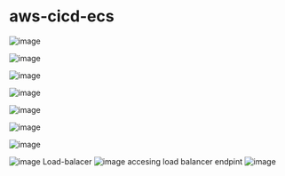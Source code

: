 # aws-cicd-ecs

![image](https://user-images.githubusercontent.com/76225409/211180296-4a4745e3-dc5f-4e97-9b29-1531e9601e89.png)

![image](https://user-images.githubusercontent.com/76225409/211180309-fb7a96b0-377d-4c67-9cd7-53b67d2c2bd2.png)

![image](https://user-images.githubusercontent.com/76225409/211180350-90a0b8a3-f65e-4fac-8a71-9083c6dcb3fe.png)

![image](https://user-images.githubusercontent.com/76225409/211180369-e5a42fa7-e5c4-4ec3-bc11-2ab902a05f2a.png)

![image](https://user-images.githubusercontent.com/76225409/211180382-8a3f2b36-7349-44d3-b66c-86360c7e9a8b.png)

![image](https://user-images.githubusercontent.com/76225409/211180389-bb023137-bbc3-48ca-ab51-ef28f483b65c.png)

![image](https://user-images.githubusercontent.com/76225409/211180406-398780bc-b9ed-48ea-b678-03131b12cd36.png)

![image](https://user-images.githubusercontent.com/76225409/211180437-e0d53b8f-a150-4e5f-bcfa-e663debfa8da.png)
Load-balacer
![image](https://user-images.githubusercontent.com/76225409/211180462-5880d7bd-1199-40c4-b08c-2c7b3f083558.png)
accesing load balancer endpint 
![image](https://user-images.githubusercontent.com/76225409/211180486-5fb042f2-5192-4031-82f5-b74c0a0bb02b.png)



